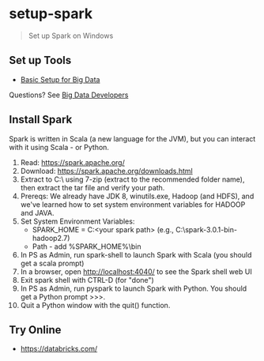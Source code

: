 # setup-spark

> Set up Spark on Windows

## Set up Tools

- [Basic Setup for Big Data](https://github.com/denisecase/basic-setup-for-bigdata)

Questions? See [Big Data Developers](https://github.com/denisecase/big-data-developers)

## Install Spark

Spark is written in Scala (a new language for the JVM), but you can interact with it using Scala - or Python. 

1. Read: <https://spark.apache.org/>
1. Download: <https://spark.apache.org/downloads.html>
1. Extract to C:\ using 7-zip (extract to the recommended folder  name), then extract the tar file and verify your path.
1. Prereqs: We already have JDK 8, winutils.exe, Hadoop (and HDFS), and we've learned how to set system environment variables for HADOOP and JAVA. 
1. Set System Environment Variables:
    - SPARK_HOME = C:\<your spark path> (e.g., C:\spark-3.0.1-bin-hadoop2.7)
    - Path - add %SPARK_HOME%\bin
1. In PS as Admin, run spark-shell to launch Spark with Scala (you should get a scala prompt)
1. In a browser, open <http://localhost:4040/> to see the Spark shell web UI
1. Exit spark shell with CTRL-D (for "done")
1. In PS as Admin, run pyspark to launch Spark with Python.  You should get a Python prompt >>>.
1. Quit a Python window with the quit() function. 



## Try Online

- <https://databricks.com/>

